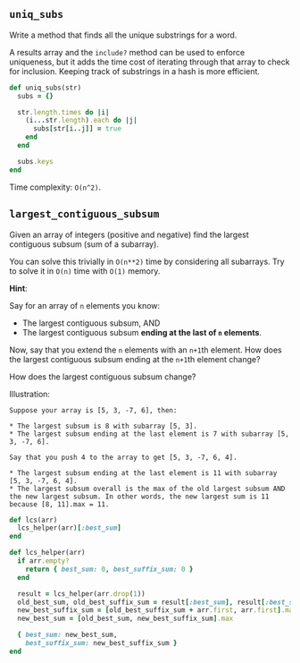## `uniq_subs`

Write a method that finds all the unique substrings for a word.

A results array and the `include?` method can be used to enforce
uniqueness, but it adds the time cost of iterating through that array
to check for inclusion. Keeping track of substrings in a hash is more
efficient.

```ruby
def uniq_subs(str)
  subs = {}

  str.length.times do |i|
    (i...str.length).each do |j|
      subs[str[i..j]] = true
    end
  end

  subs.keys
end
```

Time complexity: `O(n^2)`.

## `largest_contiguous_subsum`

Given an array of integers (positive and negative) find the largest
contiguous subsum (sum of a subarray).

You can solve this trivially in `O(n**2)` time by considering all
subarrays. Try to solve it in `O(n)` time with `O(1)` memory.

**Hint**:

Say for an array of `n` elements you know:

* The largest contiguous subsum, AND
* The largest contiguous subsum **ending at the last of `n`
  elements**.

Now, say that you extend the `n` elements with an `n+1`th element. How
does the largest contiguous subsum ending at the `n+1`th element
change?

How does the largest contiguous subsum change?

Illustration:


```
Suppose your array is [5, 3, -7, 6], then:

* The largest subsum is 8 with subarray [5, 3].
* The largest subsum ending at the last element is 7 with subarray [5, 3, -7, 6].

Say that you push 4 to the array to get [5, 3, -7, 6, 4].

* The largest subsum ending at the last element is 11 with subarray [5, 3, -7, 6, 4].
* The largest subsum overall is the max of the old largest subsum AND the new largest subsum. In other words, the new largest sum is 11 because [8, 11].max = 11.
```

```ruby
def lcs(arr)
  lcs_helper(arr)[:best_sum]
end

def lcs_helper(arr)
  if arr.empty?
    return { best_sum: 0, best_suffix_sum: 0 }
  end

  result = lcs_helper(arr.drop(1))
  old_best_sum, old_best_suffix_sum = result[:best_sum], result[:best_suffix_sum]
  new_best_suffix_sum = [old_best_suffix_sum + arr.first, arr.first].max
  new_best_sum = [old_best_sum, new_best_suffix_sum].max

  { best_sum: new_best_sum,
    best_suffix_sum: new_best_suffix_sum }
end
```
